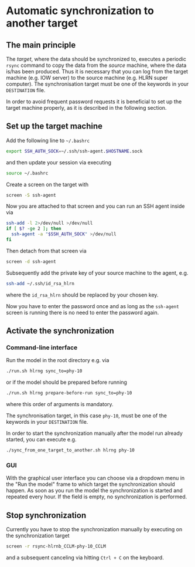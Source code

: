 # Automatic synchronization to another target

## The main principle

The _target_, where the data should be synchronized to, executes a periodic `rsync` command
to copy the data from the _source_ machine, where the data is/has been produced.
Thus it is necessary that you can log from the target machine (e.g. IOW server) to the source machine (e.g. HLRN super computer).
The synchronisation target must be one of the keywords in your `DESTINATION` file.

In order to avoid frequent password requests it is beneficial to set up the target machine properly, as it is described in the following section.


## Set up the target machine

Add the following line to `~/.bashrc`
```bash
export SSH_AUTH_SOCK=~/.ssh/ssh-agent.$HOSTNAME.sock
``` 

and then update your session via executing
```bash
source ~/.bashrc
``` 

Create a screen on the target with
``` bash
screen -S ssh-agent
```

Now you are attached to that screen and you can run an SSH agent inside via
``` bash
ssh-add -l 2>/dev/null >/dev/null
if [ $? -ge 2 ]; then
  ssh-agent -a "$SSH_AUTH_SOCK" >/dev/null
fi
```

Then detach from that screen via 
``` bash
screen -d ssh-agent
```

Subsequently add the private key of your source machine to the agent, e.g.
``` bash
ssh-add ~/.ssh/id_rsa_hlrn
```
where the `id_rsa_hlrn` should be replaced by your chosen key.

Now you have to enter the password once and as long as the `ssh-agent` screen is running
there is no need to enter the password again.


## Activate the synchronization

### Command-line interface

Run the model in the root directory e.g. via
``` bash
./run.sh hlrng sync_to=phy-10
``` 

or if the model should be prepared before running 
``` bash
./run.sh hlrng prepare-before-run sync_to=phy-10
``` 
where this order of arguments is mandatory.

The synchronisation target, in this case `phy-10`, must be one of the keywords in your `DESTINATION` file.

In order to start the synchronization manually after the model run already started, you can execute e.g.
``` bash
./sync_from_one_target_to_another.sh hlrng phy-10
```


### GUI

With the graphical user interface you can choose via a dropdown menu in the "Run the model" frame to which target the synchronization should happen.
As soon as you run the model the synchronization is started and repeated every hour.
If the field is empty, no synchronization is performed.


## Stop synchronization

Currently you have to stop the synchronization manually by executing on the synchronization target
``` bash
screen -r rsync-hlrnb_CCLM-phy-10_CCLM
```
and a subsequent canceling via hitting `Ctrl + C` on the keyboard.

